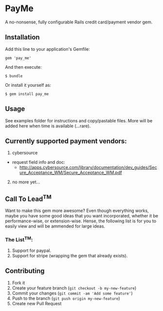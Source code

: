# PayMe

A no-nonsense, fully configurable Rails credit card/payment vendor gem.

## Installation

Add this line to your application's Gemfile:

    gem 'pay_me'

And then execute:

    $ bundle

Or install it yourself as:

    $ gem install pay_me

## Usage

See examples folder for instructions and copy/pastable files. More will be added here when time is available (...rare).

## Currently supported payment vendors:

1. cybersource
  *  request field info and doc:
      *  http://apps.cybersource.com/library/documentation/dev_guides/Secure_Acceptance_WM/Secure_Acceptance_WM.pdf
2. no more yet...


## Call To Lead<sup>TM</sup>

  Want to make this gem more awesome? Even though everything works, maybe you have some good ideas that you want incorporated, whether it be performance-wise, or extension-wise. Hense, the following list is for you to easily view and will be ammended for large ideas.

### The List<sup>TM</sup>:
  1. Support for paypal.
  2. Support for stripe (wrapping the gem that already exists).


## Contributing

1. Fork it
2. Create your feature branch (`git checkout -b my-new-feature`)
3. Commit your changes (`git commit -am 'Add some feature'`)
4. Push to the branch (`git push origin my-new-feature`)
5. Create new Pull Request

